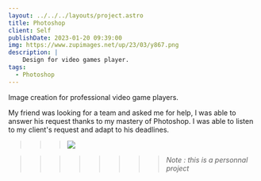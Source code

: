 ```yaml
---
layout: ../../../layouts/project.astro
title: Photoshop
client: Self
publishDate: 2023-01-20 09:39:00
img: https://www.zupimages.net/up/23/03/y867.png
description: |
    Design for video games player.
tags:
  - Photoshop
---
```


Image creation for professional video game players.

My friend was looking for a team and asked me for help, I was able to answer his request thanks to my mastery of Photoshop. I was able to listen to my client's request and adapt to his deadlines.

>>> ![](https://www.zupimages.net/up/23/03/y867.png)

>>>>>>>> _Note : this is a personnal project_
